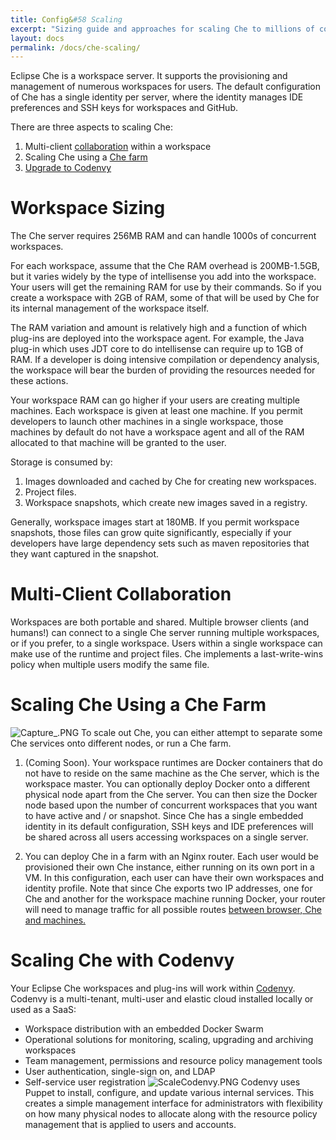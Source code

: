 ```yaml
---
title: Config&#58 Scaling
excerpt: "Sizing guide and approaches for scaling Che to millions of concurrent developers"
layout: docs
permalink: /docs/che-scaling/
---
```

Eclipse Che is a workspace server. It supports the provisioning and management of numerous workspaces for users. The default configuration of Che has a single identity per server, where the identity manages IDE preferences and SSH keys for workspaces and GitHub.

There are three aspects to scaling Che:
1. Multi-client [collaboration](https://eclipse-che.readme.io/docs/scaling#multi-user-collaboration) within a workspace
2. Scaling Che using a [Che farm](https://eclipse-che.readme.io/docs/scaling#scaling-che-using-a-che-farm)
3. [Upgrade to Codenvy](https://eclipse-che.readme.io/docs/scaling#scaling-che-with-codenvy)
# Workspace Sizing  
The Che server requires 256MB RAM and can handle 1000s of concurrent workspaces.

For each workspace, assume that the Che RAM overhead is 200MB-1.5GB, but it varies widely by the type of intellisense you add into the workspace. Your users will get the remaining RAM for use by their commands. So if you create a workspace with 2GB of RAM, some of that will be used by Che for its internal management of the workspace itself.

The RAM variation and amount is relatively high and a function of which plug-ins are deployed into the workspace agent. For example, the Java plug-in which uses JDT core to do intellisense can require up to 1GB of RAM.  If a developer is doing intensive compilation or dependency analysis, the workspace will bear the burden of providing the resources needed for these actions.

Your workspace RAM can go higher if your users are creating multiple machines. Each workspace is given at least one machine. If you permit developers to launch other machines in a single workspace, those machines by default do not have a workspace agent and all of the RAM allocated to that machine will be granted to the user.

Storage is consumed by:
1. Images downloaded and cached by Che for creating new workspaces.
2. Project files.
3. Workspace snapshots, which create new images saved in a registry.

Generally, workspace images start at 180MB. If you permit workspace snapshots, those files can grow quite significantly, especially if your developers have large dependency sets such as maven repositories that they want captured in the snapshot.
# Multi-Client Collaboration  
Workspaces are both portable and shared. Multiple browser clients (and humans!) can connect to a single Che server running multiple workspaces, or if you prefer, to a single workspace. Users within a single workspace can make use of the runtime and project files. Che implements a last-write-wins policy when multiple users modify the same file.
# Scaling Che Using a Che Farm  

![Capture_.PNG](/docs/images/Capture_.PNG)
To scale out Che, you can either attempt to separate some Che services onto different nodes, or run a Che farm.

1.  (Coming Soon). Your workspace runtimes are Docker containers that do not have to reside on the same machine as the Che server, which is the workspace master. You can optionally deploy Docker onto a different physical node apart from the Che server. You can then size the Docker node based upon the number of concurrent workspaces that you want to have active and / or snapshot. Since Che has a single embedded identity in its default configuration, SSH keys and IDE preferences will be shared across all users accessing workspaces on a single server.

2.  You can deploy Che in a farm with an Nginx router. Each user would be provisioned their own Che instance, either running on its own port in a VM. In this configuration, each user can have their own workspaces and identity profile. Note that since Che exports two IP addresses, one for Che and another for the workspace machine running Docker, your router will need to manage traffic for all possible routes [between browser, Che and machines.](doc:networking)
# Scaling Che with Codenvy  
Your Eclipse Che workspaces and plug-ins will work within [Codenvy](http://codenvy.com). Codenvy is a multi-tenant, multi-user and elastic cloud installed locally or used as a SaaS:
* Workspace distribution with an embedded Docker Swarm
* Operational solutions for monitoring, scaling, upgrading and archiving workspaces
* Team management, permissions and resource policy management tools
* User authentication, single-sign on, and LDAP
* Self-service user registration
![ScaleCodenvy.PNG](/docs/images/ScaleCodenvy.PNG)
Codenvy uses Puppet to install, configure, and update various internal services. This creates a simple management interface for administrators with flexibility on how many physical nodes to allocate along with the resource policy management that is applied to users and accounts.
